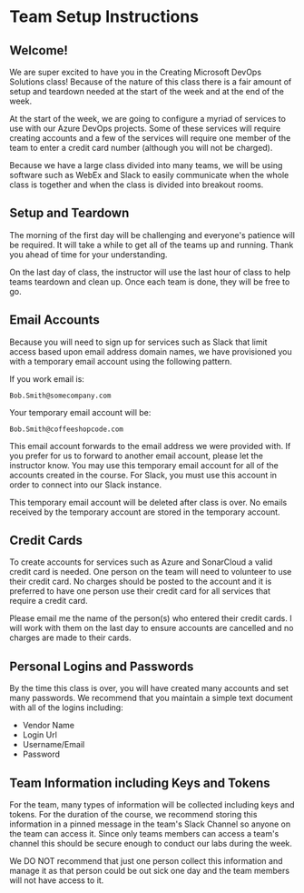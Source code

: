 # Team Setup Instructions

## Welcome!

We are super excited to have you in the Creating Microsoft DevOps Solutions class! Because of the nature of this class there is a fair amount of setup and teardown needed at the start of the week and at the end of the week.

At the start of the week, we are going to configure a myriad of services to use with our Azure DevOps projects. Some of these services will require creating accounts and a few of the services will require one member of the team to enter a credit card number (although you will not be charged).

Because we have a large class divided into many teams, we will be using software such as WebEx and Slack to easily communicate when the whole class is together and when the class is divided into breakout rooms.

## Setup and Teardown

The morning of the first day will be challenging and everyone's patience will be required. It will take a while to get all of the teams up and running. Thank you ahead of time for your understanding.

On the last day of class, the instructor will use the last hour of class to help teams teardown and clean up. Once each team is done, they will be free to go.

## Email Accounts

Because you will need to sign up for services such as Slack that limit access based upon email address domain names, we have provisioned you with a temporary email account using the following pattern.

If you work email is:

```text
Bob.Smith@somecompany.com
```

Your temporary email account will be:

```text
Bob.Smith@coffeeshopcode.com
```

This email account forwards to the email address we were provided with. If you prefer for us to forward to another email account, please let the instructor know. You may use this temporary email account for all of the accounts created in the course. For Slack, you must use this account in order to connect into our Slack instance.

This temporary email account will be deleted after class is over. No emails received by the temporary account are stored in the temporary account.

## Credit Cards

To create accounts for services such as Azure and SonarCloud a valid credit card is needed. One person on the team will need to volunteer to use their credit card. No charges should be posted to the account and it is preferred to have one person use their credit card for all services that require a credit card.

Please email me the name of the person(s) who entered their credit cards. I will work with them on the last day to ensure accounts are cancelled and no charges are made to their cards.

## Personal Logins and Passwords

By the time this class is over, you will have created many accounts and set many passwords. We recommend that you maintain a simple text document with all of the logins including:

- Vendor Name
- Login Url
- Username/Email
- Password

## Team Information including Keys and Tokens

For the team, many types of information will be collected including keys and tokens. For the duration of the course, we recommend storing this information in a pinned message in the team's Slack Channel so anyone on the team can access it. Since only teams members can access a team's channel this should be secure enough to conduct our labs during the week.

We DO NOT recommend that just one person collect this information and manage it as that person could be out sick one day and the team members will not have access to it.
